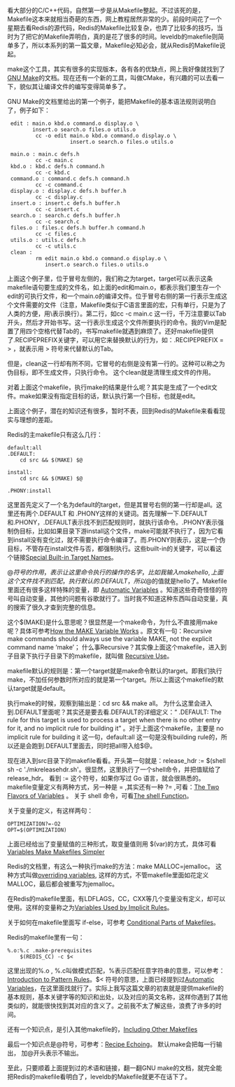 看大部分的C/C++代码，自然第一步是从Makefile整起。不过该死的是，Makefile这本来就相当奇葩的东西，网上教程居然非常的少。前段时间花了一个星期去看Redis的源代码，Redis的Makefile比较复杂，也弄了比较多的技巧，当时为了把它的Makefile弄明白，真的是花了很多的时间。leveldb的makefile则简单多了，所以本系列的第一篇文章，Makefile必知必会，就从Redis的Makefile说起。

make这个工具，其实有很多的实现版本，各有各的优缺点，网上我好像就找到了[GNU Make](http://www.gnu.org/software/make/manual/make.html)的文档。现在还有一个新的工具，叫做CMake，有兴趣的可以去看一下，貌似其让编译文件的编写变得简单多了。

<!--more-->

GNU Make的文档里给出的第一个例子，能把Makefile的基本语法规则说明白了，例子如下：

     edit : main.o kbd.o command.o display.o \
            insert.o search.o files.o utils.o
             cc -o edit main.o kbd.o command.o display.o \
                        insert.o search.o files.o utils.o

     main.o : main.c defs.h
             cc -c main.c
     kbd.o : kbd.c defs.h command.h
             cc -c kbd.c
     command.o : command.c defs.h command.h
             cc -c command.c
     display.o : display.c defs.h buffer.h
             cc -c display.c
     insert.o : insert.c defs.h buffer.h
             cc -c insert.c
     search.o : search.c defs.h buffer.h
             cc -c search.c
     files.o : files.c defs.h buffer.h command.h
             cc -c files.c
     utils.o : utils.c defs.h
             cc -c utils.c
     clean :
             rm edit main.o kbd.o command.o display.o \
                insert.o search.o files.o utils.o

上面这个例子里，位于冒号左侧的，我们称之为target，target可以表示这条makefile语句要生成的文件名，如上面的edit和main.o，都表示我们要生存一个edit的可执行文件，和一个main.o的编译文件。位于冒号右侧的第一行表示生成这个文件需要的文件（注意，Makefile类似于C语言里面的宏，只有单行，只是为了人类的方便，用\表示换行）。第二行，如cc -c main.c 这一行，千万注意要以Tab开头，然后才开始书写。这一行表示生成这个文件所要执行的命令。我的Vim是配置了用四个空格代替Tab的，书写makefile就遇到麻烦了。还好makefile提供了.RECIPEPREFIX关键字，可以用它来替换默认的行为，如：.RECIPEPREFIX = > ，就表示用 > 符号来代替默认的Tab。

但是，clean这一行却有所不同，它冒号的右侧是没有第一行的。这种可以称之为伪目标，即不生成文件，只执行命令。 这个clean就是清理生成文件的作用。

对着上面这个makefile，执行make的结果是什么呢？其实是生成了一个edit文件。make如果没有指定目标的话，默认执行第一个目标，也就是edit。

上面这个例子，潜在的知识还有很多，暂时不表，回到Redis的Makefile来看看现实与理想的差距。

Redis的主makefile只有这么几行：

    default:all
    .DEFAULT:
        cd src && $(MAKE) $@

    install:
        cd src && $(MAKE) $@

    .PHONY:install

这里首先定义了一个名为default的target，但是其冒号右侧的第一行却是all。这里还有两个.DEFAULT 和 .PHONY这样的关键词。首先理解一下.DEFAULT和.PHONY，.DEFAULT表示找不到匹配规则时，就执行该命令。.PHONY表示强制伪目标，比如如果目录下游install这个文件，make可能就不执行了，因为它看到install没有变化过，就不需要执行命令编译了。而.PHONY则表示，这是一个伪目标，不管存在install文件与否，都强制执行。这些built-in的关键字，可以看这个链接[Special Built-in Target Names](http://www.gnu.org/software/make/manual/make.html#Special-Targets)。

$@符号的作用，表示让这里命令执行的操作的名字，比如我输入make hello,上面这个文件找不到匹配，执行默认的.DEFAULT，所以$@的值就是hello了。Makefile里面还有很多这样特殊的变量，即 [Automatic Variables](http://www.gnu.org/software/make/manual/make.html#Automatic-Variables) 。知道这些奇奇怪怪的符号叫自动变量，其他的问题有谷歌就行了。当时我不知道这种东西叫自动变量，真的搜索了很久才查到完整的信息。

这个$(MAKE)是什么意思呢？很显然是一个make命令，为什么不直接用make呢？具体可参考[How the MAKE Variable Works](http://www.gnu.org/software/make/manual/make.html#MAKE-Variable) 。原文有一句：Recursive make commands should always use the variable MAKE, not the explicit command name ‘make’； 什么事Recursive？其实像上面这个makefile，进入到子目录下执行子目录下的makefile，就叫做 [Recursive Use](http://www.gnu.org/software/make/manual/make.html#Recursion)。

makefile默认的规则是：第一个target就是make命令默认的target。即我们执行make，不加任何参数时所对应的就是第一个target。所以上面这个makefile的默认target就是default。

执行make的时候，观察到输出是：cd src && make all。 为什么这里会进入到.DEFAULT里面呢？其实还是要去看.DEFAULT的详细定义：“ .DEFAULT: The rule for this target is used to process a target when there is no other entry for it, and no implicit rule for building it” 。对于上面这个makefile，主要是 no implicit rule for building it 这一句，default:all 这一句是没有building rule的，所以还是会跑到.DEFAULT里面去，同时把all带入给$@。

现在进入到src目录下的makefile看看。开头第一句就是：release_hdr := $(shell sh -c './mkreleasehdr.sh'。很显然，这里执行了一个shell命令，并把值赋给了release_hdr。 看到 := 这个符号，如果你写过 Go 语言，就会很熟悉的。makefile变量定义有两种方式，另一种是 = ,其实还有一种 ?= ,可看：[The Two Flavors of Variables](http://www.gnu.org/software/make/manual/make.html#Flavors) 。 关于 shell 命令，可看[The shell Function](http://www.gnu.org/software/make/manual/make.html#Shell-Function)。

关于变量的定义，有这样两句：

    OPTIMIZATION?=-O2
    OPT=$(OPTIMIZATION)

上面已经给出了变量赋值的三种形式，取变量值则用 $(var)的方式，具体可看[Variables Make Makefiles Simpler](http://www.gnu.org/software/make/manual/make.html#Variables-Simplify)

Redis的文档里，有这么一种执行make的方法：make MALLOC=jemalloc。 这种方式叫做[overriding variables](http://www.gnu.org/software/make/manual/make.html#index-overriding-variables-with-arguments-728), 这样的方式，不管makefile里面如花定义MALLOC，最后都会被重写为jemalloc。

在Redis的makefile里面，有LDFLAGS，CC，CXX等几个变量没有定义，却可以使用。这样的变量称之为[Variables Used by Implicit Rules](http://www.gnu.org/software/make/manual/make.html#Implicit-Variables)。

关于如何在makefile里面写 if-else，可参考 [Conditional Parts of Makefiles](http://www.gnu.org/software/make/manual/make.html#Conditionals)。

Redis的makefile里有一句：

    %.o:%.c .make-prerequisites
        $(REDIS_CC) -c $<

这里出现的%.o , %.c叫做模式匹配，%表示匹配任意字符串的意思，可以参考：[Introduction to Pattern Rules](http://www.gnu.org/software/make/manual/make.html#Pattern-Intro)。$< 符号的意思，上面已经提到过[Automatic Variables](http://www.gnu.org/software/make/manual/make.html#Automatic-Variables)，在这里面找就行了。实际上我写这篇文章的初衷就是提供makefile的基本规则，基本关键字等的知识和出处，以及对应的英文名称，这样你遇到了其他类似的，就能很快找到其对应的含义了。之前我不太了解这些，浪费了许多的时间。

还有一个知识点，是引入其他makefile的，[Including Other Makefiles](http://www.gnu.org/software/make/manual/make.html#Include)

最后一个知识点是@符号，可参考：[Recipe Echoing](http://www.gnu.org/software/make/manual/make.html#Echoing)。 默认make会把每一行输出， 加@开头表示不输出。

至此，只要顺着上面提到过的术语和链接，翻一翻GNU make的文档，就完全能把Redis的makefile看明白了，leveldb的Makefile就更不在话下了。